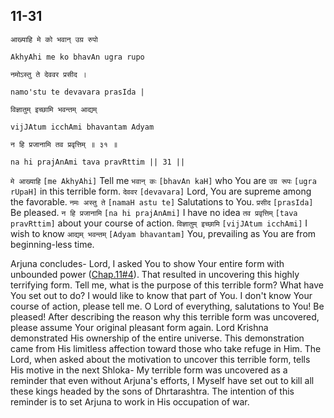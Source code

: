 ## 11-31


```shloka-sa
आख्याहि मे को भवान् उग्र रुपो
```
```shloka-sa-hk
AkhyAhi me ko bhavAn ugra rupo
```
```shloka-sa
नमोऽस्तु ते देववर प्रसीद ।
```
```shloka-sa-hk
namo'stu te devavara prasIda |
```
```shloka-sa
विज्ञातुम् इच्छामि भवन्तम् आद्यम्
```
```shloka-sa-hk
vijJAtum icchAmi bhavantam Adyam
```
```shloka-sa
न हि प्रजानामि तव प्रवृत्तिम् ॥ ३१ ॥
```
```shloka-sa-hk
na hi prajAnAmi tava pravRttim || 31 ||
```

`मे आख्याहि` `[me AkhyAhi]` Tell me `भवान् कः` `[bhavAn kaH]` who You are `उग्र रूपः` `[ugra rUpaH]` in this terrible form. `देववर` `[devavara]` Lord, You are supreme among the favorable. `नमः अस्तु ते` `[namaH astu te]` Salutations to You. `प्रसीद` `[prasIda]` Be pleased. `न हि प्रजानामि` `[na hi prajAnAmi]` I have no idea `तव प्रवृत्तिम्` `[tava pravRttim]` about your course of action. `विज्ञातुम् इच्छामि` `[vijJAtum icchAmi]` I wish to know `आद्यम् भवन्तम्` `[Adyam bhavantam]` You, prevailing as You are from beginning-less time.

Arjuna concludes-
Lord, I asked You to show Your entire form with unbounded power ([Chap.11#4](_4_1)). That resulted in uncovering this highly terrifying form. Tell me, what is the purpose of this terrible form? What have You set out to do? I would like to know that part of You. 
I don't know Your course of action, please tell me. O Lord of everything, salutations to You! Be pleased! After describing the reason why this terrible form was uncovered, please assume Your original pleasant form again.
Lord Krishna demonstrated His ownership of the entire universe. This demonstration came from His limitless affection toward those who take refuge in Him. 
The Lord, when asked about the motivation to uncover this terrible form, tells His motive in the next Shloka- My terrible form was uncovered as a reminder that even without Arjuna's efforts, I Myself have set out to kill all these kings headed by the sons of Dhrtarashtra. The intention of this reminder is to set Arjuna to work in His occupation of war.

